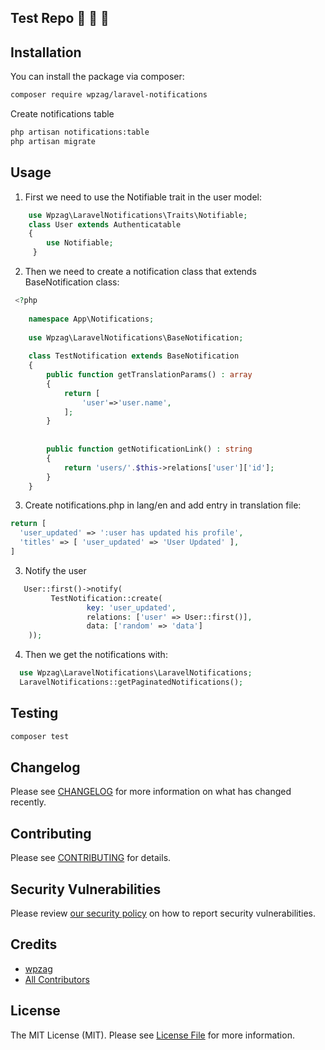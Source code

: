 ## Test Repo 🚧 🚧 🚧

## Installation

You can install the package via composer:

```bash
composer require wpzag/laravel-notifications
```

Create notifications table

```bash
php artisan notifications:table
php artisan migrate
```

## Usage

1) First we need to use the Notifiable trait in the user model:

```php
    use Wpzag\LaravelNotifications\Traits\Notifiable;
    class User extends Authenticatable
    {
        use Notifiable;
     }
```

2) Then we need to create a notification class that extends BaseNotification class:

```php
 <?php
	
	namespace App\Notifications;
	
	use Wpzag\LaravelNotifications\BaseNotification;
	
	class TestNotification extends BaseNotification
	{
		public function getTranslationParams() : array
		{
			return [
				'user'=>'user.name',
			];
		}
		
		
		public function getNotificationLink() : string
		{
			return 'users/'.$this->relations['user']['id'];
		}
	}

```

3) Create notifications.php in lang/en and add entry in translation file:

```php
return [
  'user_updated' => ':user has updated his profile',
  'titles' => [ 'user_updated' => 'User Updated' ],
]
```

3) Notify the user

```php
   User::first()->notify(
         TestNotification::create(
                 key: 'user_updated',
                 relations: ['user' => User::first()],
                 data: ['random' => 'data']
    ));
```

4) Then we get the notifications with:

```php
  use Wpzag\LaravelNotifications\LaravelNotifications;
  LaravelNotifications::getPaginatedNotifications();
```

## Testing

```bash
composer test
```

## Changelog

Please see [CHANGELOG](CHANGELOG.md) for more information on what has changed recently.

## Contributing

Please see [CONTRIBUTING](https://github.com/wpzag/.github/blob/main/CONTRIBUTING.md) for details.

## Security Vulnerabilities

Please review [our security policy](../../security/policy) on how to report security vulnerabilities.

## Credits

- [wpzag](https://github.com/wpzag)
- [All Contributors](../../contributors)

## License

The MIT License (MIT). Please see [License File](LICENSE.md) for more information.
